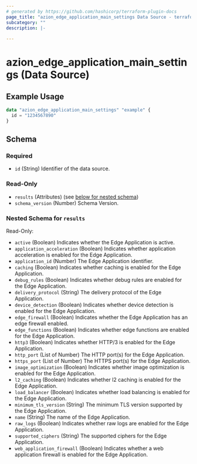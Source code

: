 ```yaml
---
# generated by https://github.com/hashicorp/terraform-plugin-docs
page_title: "azion_edge_application_main_settings Data Source - terraform-provider-azion"
subcategory: ""
description: |-
  
---
```


# azion_edge_application_main_settings (Data Source)



## Example Usage

```terraform
data "azion_edge_application_main_settings" "example" {
  id = "1234567890"
}
```

<!-- schema generated by tfplugindocs -->
## Schema

### Required

- `id` (String) Identifier of the data source.

### Read-Only

- `results` (Attributes) (see [below for nested schema](#nestedatt--results))
- `schema_version` (Number) Schema Version.

<a id="nestedatt--results"></a>
### Nested Schema for `results`

Read-Only:

- `active` (Boolean) Indicates whether the Edge Application is active.
- `application_acceleration` (Boolean) Indicates whether application acceleration is enabled for the Edge Application.
- `application_id` (Number) The Edge Application identifier.
- `caching` (Boolean) Indicates whether caching is enabled for the Edge Application.
- `debug_rules` (Boolean) Indicates whether debug rules are enabled for the Edge Application.
- `delivery_protocol` (String) The delivery protocol of the Edge Application.
- `device_detection` (Boolean) Indicates whether device detection is enabled for the Edge Application.
- `edge_firewall` (Boolean) Indicates whether the Edge Application has an edge firewall enabled.
- `edge_functions` (Boolean) Indicates whether edge functions are enabled for the Edge Application.
- `http3` (Boolean) Indicates whether HTTP/3 is enabled for the Edge Application.
- `http_port` (List of Number) The HTTP port(s) for the Edge Application.
- `https_port` (List of Number) The HTTPS port(s) for the Edge Application.
- `image_optimization` (Boolean) Indicates whether image optimization is enabled for the Edge Application.
- `l2_caching` (Boolean) Indicates whether l2 caching is enabled for the Edge Application.
- `load_balancer` (Boolean) Indicates whether load balancing is enabled for the Edge Application.
- `minimum_tls_version` (String) The minimum TLS version supported by the Edge Application.
- `name` (String) The name of the Edge Application.
- `raw_logs` (Boolean) Indicates whether raw logs are enabled for the Edge Application.
- `supported_ciphers` (String) The supported ciphers for the Edge Application.
- `web_application_firewall` (Boolean) Indicates whether a web application firewall is enabled for the Edge Application.


